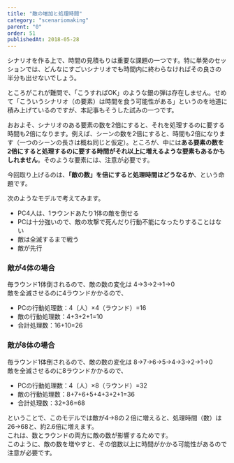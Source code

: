 ```yaml
---
title: "敵の増加と処理時間"
category: "scenariomaking"
parent: "0"
order: 51
publishedAt: 2018-05-28
---
```


シナリオを作る上で、時間の見積もりは重要な課題の一つです。特に単発のセッションでは、どんなにすごいシナリオでも時間内に終わらなければその良さの半分も出せないでしょう。

ところがこれが難問で、「こうすればOK」のような銀の弾は存在しません。せめて「こういうシナリオ（の要素）は時間を食う可能性がある」というのを地道に積み上げているのですが、本記事もそうした試みの一つです。

おおよそ、シナリオのある要素の数を2倍にすると、それを処理するのに要する時間も2倍になります。例えば、シーンの数を2倍にすると、時間も2倍になります（一つのシーンの長さは概ね同じと仮定）。ところが、中には**ある要素の数を2倍にすると処理するのに要する時間がそれ以上に増えるような要素もあるかもしれません**。そのような要素には、注意が必要です。

今回取り上げるのは、**「敵の数」を倍にすると処理時間はどうなるか**、という命題です。

次のようなモデルで考えてみます。

- PC4人は、1ラウンドあたり1体の敵を倒せる
- PCは十分強いので、敵の攻撃で死んだり行動不能になったりすることはない
- 敵は全滅するまで戦う
- 敵が先行
 
### 敵が4体の場合

毎ラウンド1体倒されるので、敵の数の変化は 4→3→2→1→0  
 敵を全滅させるのに4ラウンドかかるので、

- PCの行動処理数：4（人）×4（ラウンド）=16
- 敵の行動処理数：4+3+2+1=10
- 合計処理数：16+10=26
 
### 敵が8体の場合

毎ラウンド1体倒されるので、敵の数の変化は 8→7→6→5→4→3→2→1→0  
 敵を全滅させるのに8ラウンドかかるので、

- PCの行動処理数：4（人）×8（ラウンド）=32
- 敵の行動処理数：8+7+6+5+4+3+2+1=36
- 合計処理数：32+36=68
 
ということで、このモデルでは敵が4→8の２倍に増えると、処理時間（数）は26→68と、約2.6倍に増えます。  
 これは、数とラウンドの両方に敵の数が影響するためです。  
 このように、敵の数を増やすと、その倍数以上に時間がかかる可能性があるので注意が必要です。
